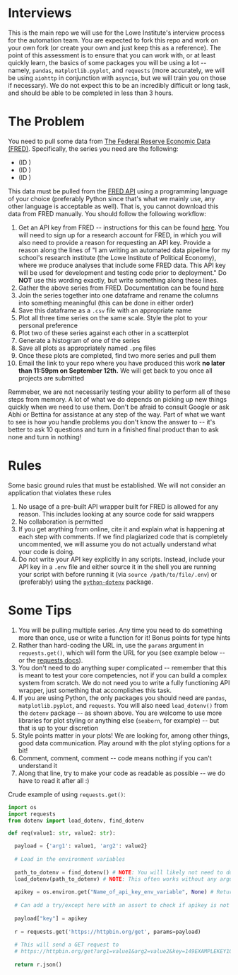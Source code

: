 # Interviews
This is the main repo we will use for the Lowe Institute's interview process for the automation team. You are expected to fork this repo and work on your own fork (or create your own and just keep this as a reference). The point of this assessment is to ensure that you can work with, or at least quickly learn, the basics of some packages you will be using a lot -- namely, `pandas`, `matplotlib.pyplot`, and `requests` (more accurately, we will be using `aiohttp` in conjunction with `asyncio`, but we will train you on those if necessary). We do not expect this to be an incredibly difficult or long task, and should be able to be completed in less than 3 hours.

# The Problem

You need to pull some data from [The Federal Reserve Economic Data (FRED)](https://fred.stlouisfed.org/). Specifically, the series you need are the following:

- (ID ) []()
- (ID ) []()
- (ID ) []()

This data must be pulled from the [FRED API]() using a programming language of your choice (preferably Python since that's what we mainly use, any other language is acceptable as well). That is, you cannot download this data from FRED manually. You should follow the following workflow:

1. Get an API key from FRED -- instructions for this can be found [here](https://fred.stlouisfed.org/docs/api/api_key.html). You will need to sign up for a research account for FRED, in which you will also need to provide a reason for requesting an API key. Provide a reason along the lines of "I am writing an automated data pipeline for my school's research institute (the Lowe Institute of Political Economy), where we produce analyses that include some FRED data. This API key will be used for development and testing code prior to deployment." Do **NOT** use this wording exactly, but write something along these lines.
2. Gather the above series from FRED. Documentation can be found [here](https://fred.stlouisfed.org/docs/api/fred/series_observations.html)
3. Join the series together into one dataframe and rename the columns into something meaningful (this can be done in either order)
4. Save this dataframe as a `.csv` file with an appropriate name
5. Plot all three time series on the same scale. Style the plot to your personal preference
6. Plot two of these series against each other in a scatterplot
7. Generate a histogram of one of the series
8. Save all plots as appropriately named `.png` files
9. Once these plots are completed, find two more series and pull them 
10. Email the link to your repo where you have produced this work **no later than 11:59pm on September 12th.** We will get back to you once all projects are submitted

Remmeber, we are not necessarily testing your ability to perform all of these steps from memory. A lot of what we do depends on picking up new things quickly when we need to use them. Don't be afraid to consult Google or ask Abhi or Bettina for assistance at any step of the way. Part of what we want to see is how you handle problems you don't know the answer to -- it's better to ask 10 questions and turn in a finished final product than to ask none and turn in nothing!

# Rules

Some basic ground rules that must be established. We will not consider an application that violates these rules

1. No usage of a pre-built API wrapper built for FRED is allowed for any reason. This includes looking at any source code for said wrappers
2. No collaboration is permitted
3. If you get anything from online, cite it and explain what is happening at each step with comments. If we find plagiarized code that is completely uncommented, we will assume you do not actually understand what your code is doing.
4. Do not write your API key explicitly in any scripts. Instead, include your API key in a `.env` file and either source it in the shell you are running your script with before running it (via `source /path/to/file/.env`) or (preferably) using the [`python-dotenv`]() package.

# Some Tips

1. You will be pulling multiple series. Any time you need to do something more than once, use or write a function for it! Bonus points for type hints
2. Rather than hard-coding the URL in, use the `params` argument in `requests.get()`, which will form the URL for you (see example below -- or the [requests docs](https://docs.python-requests.org/en/master/user/quickstart/)).
3. You don't need to do anything super complicated -- remember that this is meant to test your core competencies, not if you can build a complex system from scratch. We do not need you to write a fully functioning API wrapper, just something that accomplishes this task.
4. If you are using Python, the only packages you should need are `pandas`, `matplotlib.pyplot`, and `requests`. You will also need `load_dotenv()` from the `dotenv` package -- as shown above. You are welcome to use more libraries for plot styling or anything else (`seaborn`, for example) -- but that is up to your discretion
5. Style points matter in your plots! We are looking for, among other things, good data communication. Play around with the plot styling options for a bit!
6. Comment, comment, comment -- code means nothing if you can't understand it
7. Along that line, try to make your code as readable as possible -- we do have to read it after all :)

Crude example of using `requests.get()`:

```python
import os
import requests
from dotenv import load_dotenv, find_dotenv

def req(value1: str, value2: str):

  payload = {'arg1': value1, 'arg2': value2}
  
  # Load in the environment variables
  
  path_to_dotenv = find_dotenv() # NOTE: You will likely not need to do this
  load_dotenv(path_to_dotenv) # NOTE: This often works without any arguments -- try that first
  
  apikey = os.environ.get("Name_of_api_key_env_variable", None) # Returns None if there is no variable with that name
  
  # Can add a try/except here with an assert to check if apikey is not None
  
  payload["key"] = apikey
  
  r = requests.get('https://httpbin.org/get', params=payload)
  
  # This will send a GET request to
  # https://httpbin.org/get?arg1=value1&arg2=value2&key=149EXAMPLEKEY1023
  
  return r.json()
```
